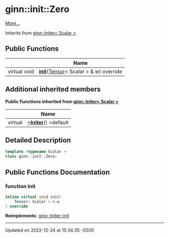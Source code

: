 # ginn::init::Zero


 [More...](#detailed-description)

Inherits from [ginn::Initer< Scalar >](api/Classes/classginn_1_1_initer.md)

## Public Functions

<span class="api-table">

|                | Name           |
| -------------- | -------------- |
| virtual void | **[init](api/Classes/classginn_1_1init_1_1_zero.md#function-init)**([Tensor](api/Classes/classginn_1_1_tensor.md)< Scalar > & w) override |


</span>

## Additional inherited members

</span>

**Public Functions inherited from [ginn::Initer< Scalar >](api/Classes/classginn_1_1_initer.md)**

<span class="api-table">

|                | Name           |
| -------------- | -------------- |
| virtual | **[~Initer](api/Classes/classginn_1_1_initer.md#function-~initer)**() =default |


</span>


## Detailed Description

```cpp
template <typename Scalar >
class ginn::init::Zero;
```

## Public Functions Documentation

### function init

```cpp
inline virtual void init(
    Tensor< Scalar > & w
) override
```


**Reimplements**: [ginn::Initer::init](api/Classes/classginn_1_1_initer.md#function-init)


-------------------------------

Updated on 2022-12-24 at 15:34:35 -0500